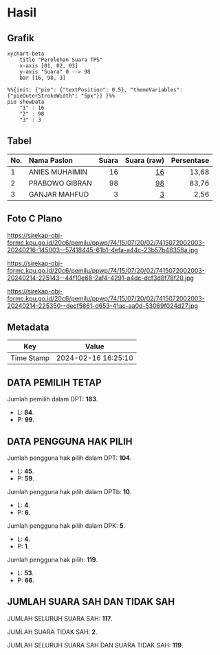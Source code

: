# Hasil

## Grafik

```mermaid
xychart-beta
    title "Perolehan Suara TPS"
    x-axis [01, 02, 03]
    y-axis "Suara" 0 --> 98
    bar [16, 98, 3]
```

```mermaid
%%{init: {"pie": {"textPosition": 0.5}, "themeVariables": {"pieOuterStrokeWidth": "5px"}} }%%
pie showData
    "1" : 16
    "2" : 98
    "3" : 3
```

## Tabel

| No. | Nama Paslon    | Suara | Suara (raw) | Persentase |
|:--- |:-------------- | -----:| -----------:| ----------:|
| 1   | ANIES MUHAIMIN | 16    | [16][p-1]   | 13,68      |
| 2   | PRABOWO GIBRAN | 98    | [98][p-2]   | 83,76      |
| 3   | GANJAR MAHFUD  | 3     | [3][p-3]    | 2,56       |


[p-1]: https://github.com/gigit-pemilu/pemilu-2024-74-sulawesi-tenggara/blob/main/pilpres/hitung-suara/sub/74-sulawesi-tenggara/sub/15-buton-selatan/sub/07-kadatua/sub/2002-kaofe/sub/003-tps/sub/paslon-1.txt
[p-2]: https://github.com/gigit-pemilu/pemilu-2024-74-sulawesi-tenggara/blob/main/pilpres/hitung-suara/sub/74-sulawesi-tenggara/sub/15-buton-selatan/sub/07-kadatua/sub/2002-kaofe/sub/003-tps/sub/paslon-2.txt
[p-3]: https://github.com/gigit-pemilu/pemilu-2024-74-sulawesi-tenggara/blob/main/pilpres/hitung-suara/sub/74-sulawesi-tenggara/sub/15-buton-selatan/sub/07-kadatua/sub/2002-kaofe/sub/003-tps/sub/paslon-3.txt

## Foto C Plano

https://sirekap-obj-formc.kpu.go.id/20c6/pemilu/ppwp/74/15/07/20/02/7415072002003-20240216-145003--57418445-61b1-4efa-a44c-23b57b48358a.jpg

https://sirekap-obj-formc.kpu.go.id/20c6/pemilu/ppwp/74/15/07/20/02/7415072002003-20240214-225143--44f10e68-2af4-4291-a4dc-dcf3d8f78f20.jpg

https://sirekap-obj-formc.kpu.go.id/20c6/pemilu/ppwp/74/15/07/20/02/7415072002003-20240214-225350--decf5861-d653-41ac-aa0d-53069f024d27.jpg


## Metadata

| Key        | Value               |
| ---------- | ------------------- |
| Time Stamp | 2024-02-16 16:25:10 |


## DATA PEMILIH TETAP

Jumlah pemilih dalam DPT: **183**.
 * L: **84**.
 * P: **99**.

## DATA PENGGUNA HAK PILIH

Jumlah pengguna hak pilih dalam DPT: **104**.
 * L: **45**.
 * P: **59**.

Jumlah pengguna hak pilih dalam DPTb: **10**.
 * L: **4**.
 * P: **6**.

Jumlah pengguna hak pilih dalam DPK: **5**.
 * L: **4**.
 * P: **1**.

Jumlah pengguna hak pilih: **119**.
 * L: **53**.
 * P: **66**.

## JUMLAH SUARA SAH DAN TIDAK SAH

JUMLAH SELURUH SUARA SAH: **117**.

JUMLAH SUARA TIDAK SAH: **2**.

JUMLAH SELURUH SUARA SAH DAN SUARA TIDAK SAH: **119**.



